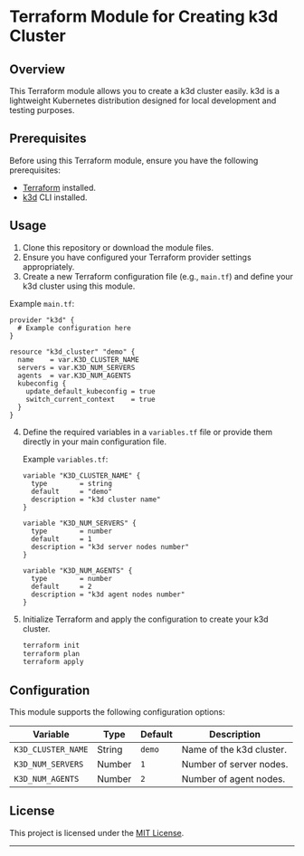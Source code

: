# Terraform Module for Creating k3d Cluster

## Overview

This Terraform module allows you to create a k3d cluster easily. k3d is a lightweight Kubernetes distribution designed for local development and testing purposes.

## Prerequisites

Before using this Terraform module, ensure you have the following prerequisites:

- [Terraform](https://www.terraform.io/) installed.
- [k3d](https://k3d.io/) CLI installed.

## Usage

1. Clone this repository or download the module files.
2. Ensure you have configured your Terraform provider settings appropriately.
3. Create a new Terraform configuration file (e.g., `main.tf`) and define your k3d cluster using this module.

Example `main.tf`:

```hcl
provider "k3d" {
  # Example configuration here
}

resource "k3d_cluster" "demo" {
  name    = var.K3D_CLUSTER_NAME
  servers = var.K3D_NUM_SERVERS
  agents  = var.K3D_NUM_AGENTS
  kubeconfig {
    update_default_kubeconfig = true
    switch_current_context    = true
  }
}
```

4. Define the required variables in a `variables.tf` file or provide them directly in your main configuration file.

   Example `variables.tf`:

   ```hcl
   variable "K3D_CLUSTER_NAME" {
     type        = string
     default     = "demo"
     description = "k3d cluster name"
   }

   variable "K3D_NUM_SERVERS" {
     type        = number
     default     = 1
     description = "k3d server nodes number"
   }

   variable "K3D_NUM_AGENTS" {
     type        = number
     default     = 2
     description = "k3d agent nodes number"
   }
   ```

5. Initialize Terraform and apply the configuration to create your k3d cluster.

   ```bash
   terraform init
   terraform plan
   terraform apply
   ```

## Configuration

This module supports the following configuration options:

| Variable            | Type   | Default | Description                 |
|---------------------|--------|---------|-----------------------------|
| `K3D_CLUSTER_NAME`  | String | `demo`  | Name of the k3d cluster.    |
| `K3D_NUM_SERVERS`   | Number | `1`     | Number of server nodes.     |
| `K3D_NUM_AGENTS`    | Number | `2`     | Number of agent nodes.      |

## License

This project is licensed under the [MIT License](LICENSE).

---
